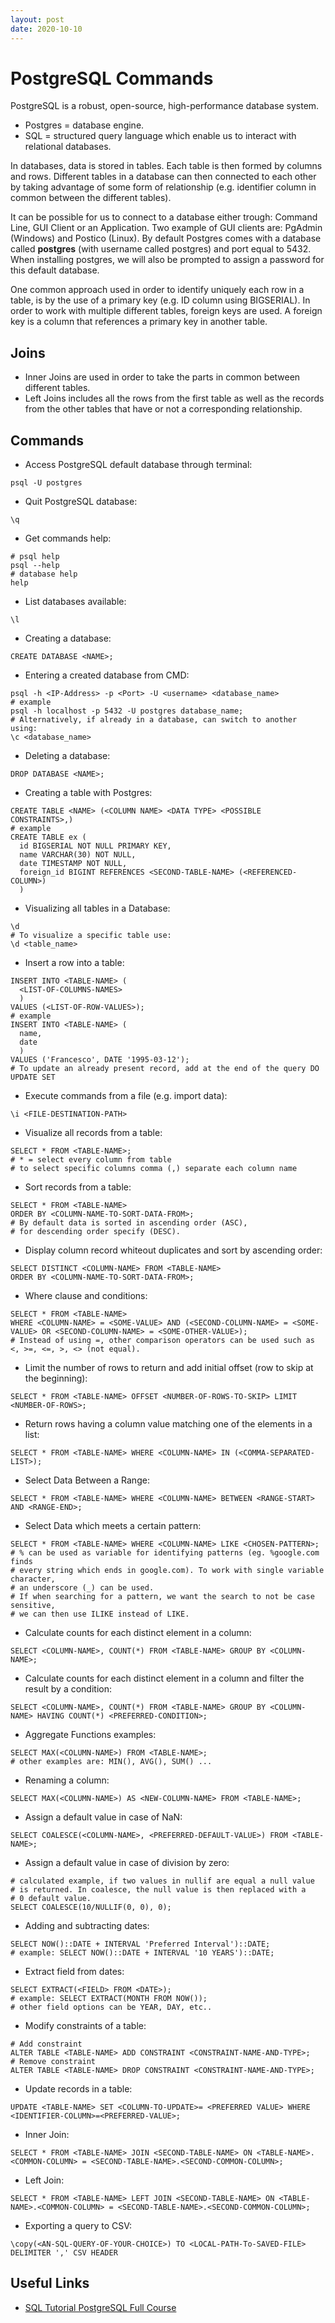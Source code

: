 ```yaml
---
layout: post
date: 2020-10-10
---
```


# PostgreSQL Commands
PostgreSQL is a robust, open-source, high-performance database system.
- Postgres = database engine.
- SQL = structured query language which enable us to interact with relational databases.

In databases, data is stored in tables. Each table is then formed by columns and rows. Different tables in a database
can then connected to each other by taking advantage of some form of relationship (e.g. identifier column in common between
the different tables).

It can be possible for us to connect to a database either trough: Command Line, GUI Client or an Application. Two example of GUI clients are: PgAdmin (Windows) and Postico (Linux). By default Postgres comes with a database called **postgres** (with username called postgres) and port equal to 5432. When installing postgres, we will also be prompted to assign a password for this default database.

One common approach used in order to identify uniquely each row in a table, is by the use of a primary key (e.g. ID column using BIGSERIAL). In order to work with multiple different tables, foreign keys are used. A foreign key is a column that references a primary key in another table.

## Joins

- Inner Joins are used in order to take the parts in common between different tables.
- Left Joins includes all the rows from the first table as well as the records from the other tables that have or not a corresponding relationship.

## Commands

- Access PostgreSQL default database through terminal:
```
psql -U postgres
```

- Quit PostgreSQL database:
```
\q
```

- Get commands help:
```
# psql help
psql --help
# database help
help
```

- List databases available:
```
\l
```

- Creating a database:
```
CREATE DATABASE <NAME>;
```

- Entering a created database from CMD:
```
psql -h <IP-Address> -p <Port> -U <username> <database_name>
# example
psql -h localhost -p 5432 -U postgres database_name;
# Alternatively, if already in a database, can switch to another using:
\c <database_name>
```

- Deleting a database:
```
DROP DATABASE <NAME>;
```

- Creating a table with Postgres:
```
CREATE TABLE <NAME> (<COLUMN NAME> <DATA TYPE> <POSSIBLE CONSTRAINTS>,)
# example
CREATE TABLE ex (
  id BIGSERIAL NOT NULL PRIMARY KEY,
  name VARCHAR(30) NOT NULL,
  date TIMESTAMP NOT NULL,
  foreign_id BIGINT REFERENCES <SECOND-TABLE-NAME> (<REFERENCED-COLUMN>)
  )
```

- Visualizing all tables in a Database:
```
\d
# To visualize a specific table use:
\d <table_name>
```

- Insert a row into a table:
```
INSERT INTO <TABLE-NAME> (
  <LIST-OF-COLUMNS-NAMES>
  )
VALUES (<LIST-OF-ROW-VALUES>);
# example
INSERT INTO <TABLE-NAME> (
  name,
  date
  )
VALUES ('Francesco', DATE '1995-03-12');
# To update an already present record, add at the end of the query DO UPDATE SET
```

- Execute commands from a file (e.g. import data):
```
\i <FILE-DESTINATION-PATH>
```

- Visualize all records from a table:
```
SELECT * FROM <TABLE-NAME>;
# * = select every column from table
# to select specific columns comma (,) separate each column name
```

- Sort records from a table:
```
SELECT * FROM <TABLE-NAME>
ORDER BY <COLUMN-NAME-TO-SORT-DATA-FROM>;
# By default data is sorted in ascending order (ASC),
# for descending order specify (DESC).
```

- Display column record whiteout duplicates and sort by ascending order:
```
SELECT DISTINCT <COLUMN-NAME> FROM <TABLE-NAME>
ORDER BY <COLUMN-NAME-TO-SORT-DATA-FROM>;
```

- Where clause and conditions:
```
SELECT * FROM <TABLE-NAME>
WHERE <COLUMN-NAME> = <SOME-VALUE> AND (<SECOND-COLUMN-NAME> = <SOME-VALUE> OR <SECOND-COLUMN-NAME> = <SOME-OTHER-VALUE>);
# Instead of using =, other comparison operators can be used such as <, >=, <=, >, <> (not equal).
```

- Limit the number of rows to return and add initial offset (row to skip at the beginning):
```
SELECT * FROM <TABLE-NAME> OFFSET <NUMBER-OF-ROWS-TO-SKIP> LIMIT <NUMBER-OF-ROWS>;
```

- Return rows having a column value matching one of the elements in a list:
```
SELECT * FROM <TABLE-NAME> WHERE <COLUMN-NAME> IN (<COMMA-SEPARATED-LIST>);
```

- Select Data Between a Range:
```
SELECT * FROM <TABLE-NAME> WHERE <COLUMN-NAME> BETWEEN <RANGE-START> AND <RANGE-END>;
```

- Select Data which meets a certain pattern:
```
SELECT * FROM <TABLE-NAME> WHERE <COLUMN-NAME> LIKE <CHOSEN-PATTERN>;
# % can be used as variable for identifying patterns (eg. %google.com finds
# every string which ends in google.com). To work with single variable character,
# an underscore (_) can be used.
# If when searching for a pattern, we want the search to not be case sensitive,
# we can then use ILIKE instead of LIKE.
```

- Calculate counts for each distinct element in a column:
```
SELECT <COLUMN-NAME>, COUNT(*) FROM <TABLE-NAME> GROUP BY <COLUMN-NAME>;
```

- Calculate counts for each distinct element in a column and filter the result by a condition:
```
SELECT <COLUMN-NAME>, COUNT(*) FROM <TABLE-NAME> GROUP BY <COLUMN-NAME> HAVING COUNT(*) <PREFERRED-CONDITION>;
```

- Aggregate Functions examples:
```
SELECT MAX(<COLUMN-NAME>) FROM <TABLE-NAME>;
# other examples are: MIN(), AVG(), SUM() ...
```

- Renaming a column:
```
SELECT MAX(<COLUMN-NAME>) AS <NEW-COLUMN-NAME> FROM <TABLE-NAME>;
```

- Assign a default value in case of NaN:
```
SELECT COALESCE(<COLUMN-NAME>, <PREFERRED-DEFAULT-VALUE>) FROM <TABLE-NAME>;
```

- Assign a default value in case of division by zero:
```
# calculated example, if two values in nullif are equal a null value
# is returned. In coalesce, the null value is then replaced with a
# 0 default value.
SELECT COALESCE(10/NULLIF(0, 0), 0);
```

- Adding and subtracting dates:
```
SELECT NOW()::DATE + INTERVAL 'Preferred Interval')::DATE;
# example: SELECT NOW()::DATE + INTERVAL '10 YEARS')::DATE;
```

- Extract field from dates:
```
SELECT EXTRACT(<FIELD> FROM <DATE>);
# example: SELECT EXTRACT(MONTH FROM NOW());
# other field options can be YEAR, DAY, etc..
```

- Modify constraints of a table:
```
# Add constraint
ALTER TABLE <TABLE-NAME> ADD CONSTRAINT <CONSTRAINT-NAME-AND-TYPE>;
# Remove constraint
ALTER TABLE <TABLE-NAME> DROP CONSTRAINT <CONSTRAINT-NAME-AND-TYPE>;
```

- Update records in a table:
```
UPDATE <TABLE-NAME> SET <COLUMN-TO-UPDATE>= <PREFERRED VALUE> WHERE <IDENTIFIER-COLUMN>=<PREFERRED-VALUE>;
```

- Inner Join:
```
SELECT * FROM <TABLE-NAME> JOIN <SECOND-TABLE-NAME> ON <TABLE-NAME>.<COMMON-COLUMN> = <SECOND-TABLE-NAME>.<SECOND-COMMON-COLUMN>;
```

- Left Join:
```
SELECT * FROM <TABLE-NAME> LEFT JOIN <SECOND-TABLE-NAME> ON <TABLE-NAME>.<COMMON-COLUMN> = <SECOND-TABLE-NAME>.<SECOND-COMMON-COLUMN>;
```

- Exporting a query to CSV:
```
\copy(<AN-SQL-QUERY-OF-YOUR-CHOICE>) TO <LOCAL-PATH-To-SAVED-FILE> DELIMITER ',' CSV HEADER
```

## Useful Links
- [SQL Tutorial PostgreSQL Full Course](https://www.youtube.com/watch?v=4smnWU0BhrA&ab_channel=Amigoscode)

